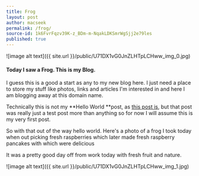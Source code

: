 ```yaml
---
title: Frog
layout: post
author: macseek
permalink: /frog/
source-id: 1k6FvrFqzv39K-z_BDm-m-NqakLDKSmrWgSjj2e79les
published: true
---
```

![image alt text]({{ site.url }}/public/U71DX1vG0JnZLHTpLCHww_img_0.jpg)

#### Today I saw a Frog. This is my Blog. 

I guess this is a good a start as any to my new blog here. I just need a place to store my stuff like photos, links and articles I'm interested in and here I am blogging away at this domain name. 

Technically this is not my **Hello World **post, as [this post is](http://hyperlinked.co/2016/08/02/DDR2-Memory/), but that post was really just a test post more than anything so for now I will assume this is my very first post.

So with that out of the way hello world. Here's a photo of a frog I took today when out picking fresh raspberries which Iater made fresh raspberry pancakes with which were delicious 

It was a pretty good day off from work today with fresh fruit and nature. 

![image alt text]({{ site.url }}/public/U71DX1vG0JnZLHTpLCHww_img_1.jpg)

 

